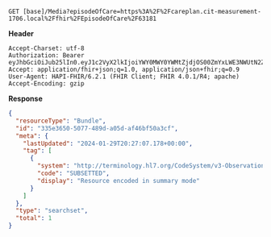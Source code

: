 `GET [base]/Media?episodeOfCare=https%3A%2F%2Fcareplan.cit-measurement-1706.local%2Ffhir%2FEpisodeOfCare%2F63181`

__Header__
```
Accept-Charset: utf-8
Authorization: Bearer eyJhbGciOiJub25lIn0.eyJ1c2VyX2lkIjoiYWY0MWY0YWMtZjdjOS00ZmYxLWE3NWUtN2ZhNDBiYjUxOGY5IiwicmVhbG1fYWNjZXNzIjp7InJvbGVzIjpbIk1lZGlhLnNlYXJjaCIsIlF1ZXN0aW9ubmFpcmVSZXNwb25zZS5zZWFyY2giLCJPYnNlcnZhdGlvbi5zZWFyY2giXX0sInVzZXJfdHlwZSI6IlNZU1RFTSJ9.
Accept: application/fhir+json;q=1.0, application/json+fhir;q=0.9
User-Agent: HAPI-FHIR/6.2.1 (FHIR Client; FHIR 4.0.1/R4; apache)
Accept-Encoding: gzip
```



__Response__
```json
{
  "resourceType": "Bundle",
  "id": "335e3650-5077-489d-a05d-af46bf50a3cf",
  "meta": {
    "lastUpdated": "2024-01-29T20:27:07.178+00:00",
    "tag": [
      {
        "system": "http://terminology.hl7.org/CodeSystem/v3-ObservationValue",
        "code": "SUBSETTED",
        "display": "Resource encoded in summary mode"
      }
    ]
  },
  "type": "searchset",
  "total": 1
}
```